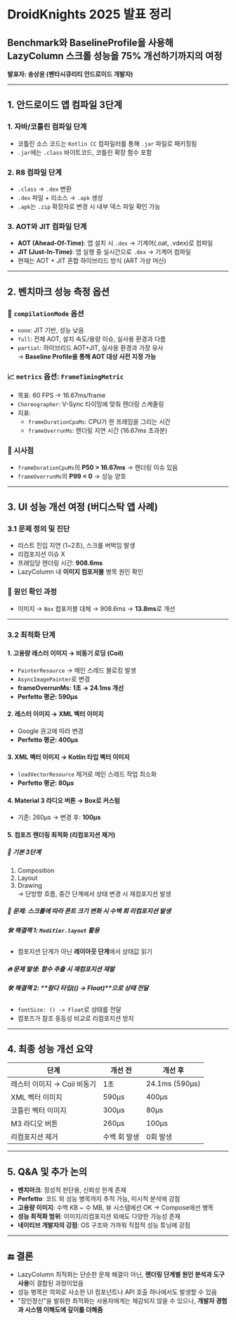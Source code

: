 # DroidKnights 2025 발표 정리

## Benchmark와 BaselineProfile을 사용해 LazyColumn 스크롤 성능을 75% 개선하기까지의 여정  
**발표자: 송상윤 (펜타시큐리티 안드로이드 개발자)**

---

## 1. 안드로이드 앱 컴파일 3단계

### 1. 자바/코틀린 컴파일 단계
- 코틀린 소스 코드는 `Kotlin CC` 컴파일러를 통해 `.jar` 파일로 패키징됨
- `.jar`에는 `.class` 바이트코드, 코틀린 확장 함수 포함

### 2. R8 컴파일 단계
- `.class` → `.dex` 변환
- `.dex` 파일 + 리소스 → `.apk` 생성
- `.apk`는 `.zip` 확장자로 변경 시 내부 덱스 파일 확인 가능

### 3. AOT와 JIT 컴파일 단계
- **AOT (Ahead-Of-Time)**: 앱 설치 시 `.dex` → 기계어(.oat, .vdex)로 컴파일
- **JIT (Just-In-Time)**: 앱 실행 중 실시간으로 `.dex` → 기계어 컴파일
- 현재는 AOT + JIT 혼합 하이브리드 방식 (ART 가상 머신)

---

## 2. 벤치마크 성능 측정 옵션

### 🔧 `compilationMode` 옵션
- `none`: JIT 기반, 성능 낮음
- `full`: 전체 AOT, 설치 속도/용량 이슈, 실사용 환경과 다름
- `partial`: 하이브리드 AOT+JIT, 실사용 환경과 가장 유사  
  → **Baseline Profile을 통해 AOT 대상 사전 지정 가능**

### 📈 `metrics` 옵션: `FrameTimingMetric`
- 목표: 60 FPS → 16.67ms/frame
- `Choreographer`: V-Sync 타이밍에 맞춰 렌더링 스케줄링
- 지표:
  - `frameDurationCpuMs`: CPU가 한 프레임을 그리는 시간
  - `frameOverrunMs`: 렌더링 지연 시간 (16.67ms 초과분)

### 🎯 시사점
- `frameDurationCpuMs`의 **P50 > 16.67ms** → 렌더링 이슈 있음
- `frameOverrunMs`의 **P99 < 0** → 성능 양호

---

## 3. UI 성능 개선 여정 (버디스탁 앱 사례)

### 3.1 문제 정의 및 진단
- 리스트 진입 지연 (1~2초), 스크롤 버벅임 발생
- 리컴포지션 이슈 X
- 프레임당 렌더링 시간: **908.6ms**
- LazyColumn 내 **이미지 컴포저블** 병목 원인 확인

### 🧪 원인 확인 과정
- 이미지 → `Box` 컴포저블 대체 → 908.6ms → **13.8ms**로 개선

---

### 3.2 최적화 단계

#### 1. 고용량 레스터 이미지 → **비동기 로딩 (Coil)**
- `PainterResource` → 메인 스레드 블로킹 발생
- `AsyncImagePainter`로 변경
- **frameOverrunMs: 1초 → 24.1ms 개선**
- **Perfetto 평균: 590μs**

#### 2. 레스터 이미지 → **XML 벡터 이미지**
- Google 권고에 따라 변경
- **Perfetto 평균: 400μs**

#### 3. XML 벡터 이미지 → **Kotlin 타입 벡터 이미지**
- `loadVectorResource` 제거로 메인 스레드 작업 최소화
- **Perfetto 평균: 80μs**

#### 4. Material 3 라디오 버튼 → **Box로 커스텀**
- 기존: 260μs → 변경 후: **100μs**

#### 5. 컴포즈 렌더링 최적화 (리컴포지션 제거)

##### 🧱 기본 3단계
1. Composition
2. Layout
3. Drawing  
→ 단방향 흐름, 중간 단계에서 상태 변경 시 재컴포지션 발생

##### 🎯 문제: 스크롤에 따라 폰트 크기 변화 시 수백 회 리컴포지션 발생

##### 🛠️ 해결책 1: `Modifier.layout` 활용
- 컴포지션 단계가 아닌 **레이아웃 단계**에서 상태값 읽기

##### 🔥 문제 발생: 함수 추출 시 재컴포지션 재발

##### 🛠️ 해결책 2: **람다 타입(() → Float)**으로 상태 전달
- `fontSize: () -> Float`로 상태를 전달
- 컴포즈가 참조 동등성 비교로 리컴포지션 방지

---

## 4. 최종 성능 개선 요약

| 단계                        | 개선 전      | 개선 후        |
| --------------------------- | ------------ | -------------- |
| 레스터 이미지 → Coil 비동기 | 1초          | 24.1ms (590μs) |
| XML 벡터 이미지             | 590μs        | 400μs          |
| 코틀린 벡터 이미지          | 300μs        | 80μs           |
| M3 라디오 버튼              | 260μs        | 100μs          |
| 리컴포지션 제거             | 수백 회 발생 | 0회 발생       |

---

## 5. Q&A 및 추가 논의

- **벤치마크**: 정성적 판단용, 신뢰성 한계 존재
- **Perfetto**: 코드 외 성능 병목까지 추적 가능, 미시적 분석에 강점
- **고용량 이미지**: 수백 KB ~ 수 MB, 뷰 시스템에선 OK → Compose에선 병목
- **성능 최적화 범위**: 이미지/리컴포지션 외에도 다양한 가능성 존재
- **네이티브 개발자의 강점**: OS 구조와 가까워 직접적 성능 튜닝에 강점

---

## 🔚 결론

- LazyColumn 최적화는 단순한 문제 해결이 아닌, **렌더링 단계별 원인 분석과 도구 사용**이 결합된 과정이었음
- 성능 병목은 의외로 사소한 UI 컴포넌트나 API 호출 하나에서도 발생할 수 있음
- "장인정신"을 발휘한 최적화는 사용자에게는 체감되지 않을 수 있으나, **개발자 경험과 시스템 이해도에 깊이를 더해줌**